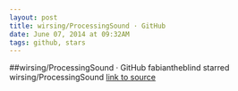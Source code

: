 ```yaml
---
layout: post
title: wirsing/ProcessingSound · GitHub
date: June 07, 2014 at 09:32AM
tags: github, stars
---
```

##wirsing/ProcessingSound · GitHub
fabiantheblind starred wirsing/ProcessingSound
[link to source](http://ift.tt/1ho92Tm) 
